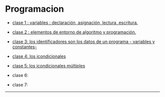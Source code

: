 # Programacion

- [clase 1 : variables : declaración, asignación, lectura, escritura.](https://github.com/eugenia1984/UTNFRSR-ingreso/tree/main/programacion/clase1)

- [clase 2 : elementos de entorno de algoritmo y programación.](https://github.com/eugenia1984/UTNFRSR-ingreso/tree/main/programacion/clase2)

- [clase 3: los identificadores son los datos de un programa - variables y constantes-](https://github.com/eugenia1984/UTNFRSR-ingreso/tree/main/programacion/clase3)

- [clase 4: los icondicionales](https://github.com/eugenia1984/UTNFRSR-ingreso/tree/main/programacion/clas4e)

- [clase 5: los icondicionales múltiples](https://github.com/eugenia1984/UTNFRSR-ingreso/tree/main/programacion/clase5)

- clase 6:

- clase 7:

---